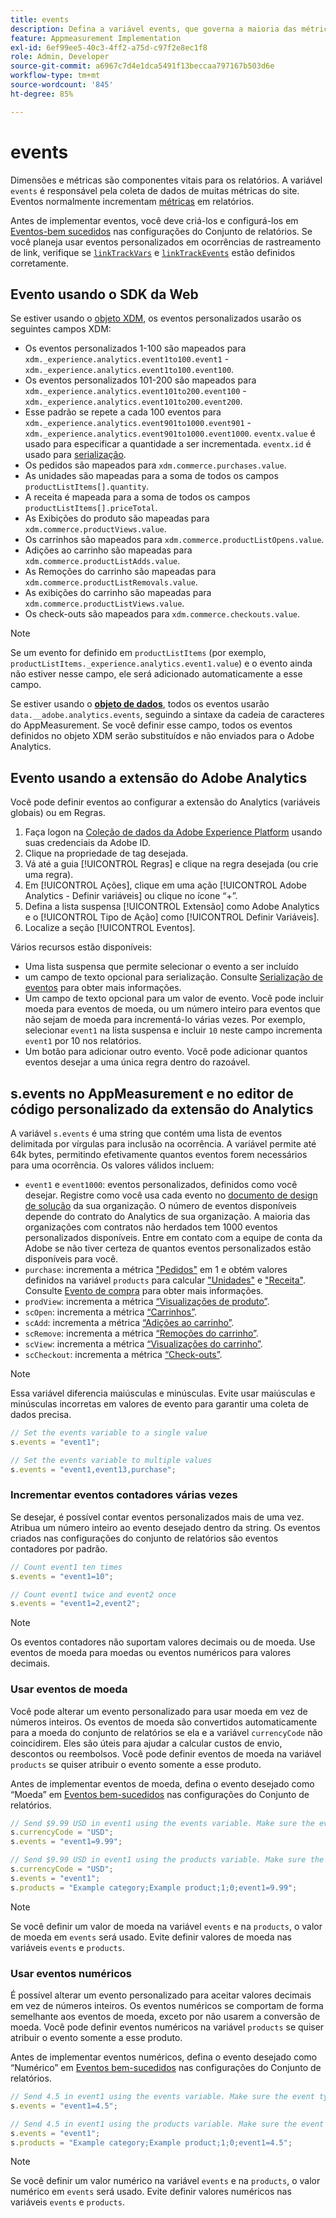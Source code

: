 ```yaml
---
title: events
description: Defina a variável events, que governa a maioria das métricas do site.
feature: Appmeasurement Implementation
exl-id: 6ef99ee5-40c3-4ff2-a75d-c97f2e8ec1f8
role: Admin, Developer
source-git-commit: a6967c7d4e1dca5491f13beccaa797167b503d6e
workflow-type: tm+mt
source-wordcount: '845'
ht-degree: 85%

---
```


# events

Dimensões e métricas são componentes vitais para os relatórios. A variável `events` é responsável pela coleta de dados de muitas métricas do site. Eventos normalmente incrementam [métricas](/help/components/metrics/overview.md) em relatórios.

Antes de implementar eventos, você deve criá-los e configurá-los em [Eventos-bem sucedidos](/help/admin/tools/manage-rs/edit-settings/conversion-var-admin/c-success-events/success-event.md) nas configurações do Conjunto de relatórios. Se você planeja usar eventos personalizados em ocorrências de rastreamento de link, verifique se [`linkTrackVars`](../../config-vars/linktrackvars.md) e [`linkTrackEvents`](../../config-vars/linktrackevents.md) estão definidos corretamente.

## Evento usando o SDK da Web

Se estiver usando o [objeto XDM](/help/implement/aep-edge/xdm-var-mapping.md), os eventos personalizados usarão os seguintes campos XDM:

* Os eventos personalizados 1-100 são mapeados para `xdm._experience.analytics.event1to100.event1` - `xdm._experience.analytics.event1to100.event100`.
* Os eventos personalizados 101-200 são mapeados para `xdm._experience.analytics.event101to200.event100` - `xdm._experience.analytics.event101to200.event200`.
* Esse padrão se repete a cada 100 eventos para `xdm._experience.analytics.event901to1000.event901` - `xdm._experience.analytics.event901to1000.event1000`. `eventx.value` é usado para especificar a quantidade a ser incrementada. `eventx.id` é usado para [serialização](event-serialization.md).
* Os pedidos são mapeados para `xdm.commerce.purchases.value`.
* As unidades são mapeadas para a soma de todos os campos `productListItems[].quantity`.
* A receita é mapeada para a soma de todos os campos `productListItems[].priceTotal`.
* As Exibições do produto são mapeadas para `xdm.commerce.productViews.value`.
* Os carrinhos são mapeados para `xdm.commerce.productListOpens.value`.
* Adições ao carrinho são mapeadas para `xdm.commerce.productListAdds.value`.
* As Remoções do carrinho são mapeadas para `xdm.commerce.productListRemovals.value`.
* As exibições do carrinho são mapeadas para `xdm.commerce.productListViews.value`.
* Os check-outs são mapeados para `xdm.commerce.checkouts.value`.

>[!NOTE]
>
>Se um evento for definido em `productListItems` (por exemplo, `productListItems._experience.analytics.event1.value`) e o evento ainda não estiver nesse campo, ele será adicionado automaticamente a esse campo.

Se estiver usando o [**objeto de dados**](/help/implement/aep-edge/data-var-mapping.md), todos os eventos usarão `data.__adobe.analytics.events`, seguindo a sintaxe da cadeia de caracteres do AppMeasurement. Se você definir esse campo, todos os eventos definidos no objeto XDM serão substituídos e não enviados para o Adobe Analytics.

## Evento usando a extensão do Adobe Analytics

Você pode definir eventos ao configurar a extensão do Analytics (variáveis globais) ou em Regras.

1. Faça logon na [Coleção de dados da Adobe Experience Platform](https://experience.adobe.com/data-collection) usando suas credenciais da Adobe ID.
2. Clique na propriedade de tag desejada.
3. Vá até a guia [!UICONTROL Regras] e clique na regra desejada (ou crie uma regra).
4. Em [!UICONTROL Ações], clique em uma ação [!UICONTROL Adobe Analytics - Definir variáveis] ou clique no ícone “+”.
5. Defina a lista suspensa [!UICONTROL Extensão] como Adobe Analytics e o [!UICONTROL Tipo de Ação] como [!UICONTROL Definir Variáveis].
6. Localize a seção [!UICONTROL Eventos].

Vários recursos estão disponíveis:

* Uma lista suspensa que permite selecionar o evento a ser incluído
* um campo de texto opcional para serialização. Consulte [Serialização de eventos](event-serialization.md) para obter mais informações.
* Um campo de texto opcional para um valor de evento. Você pode incluir moeda para eventos de moeda, ou um número inteiro para eventos que não sejam de moeda para incrementá-lo várias vezes. Por exemplo, selecionar `event1` na lista suspensa e incluir `10` neste campo incrementa `event1` por 10 nos relatórios.
* Um botão para adicionar outro evento. Você pode adicionar quantos eventos desejar a uma única regra dentro do razoável.

## s.events no AppMeasurement e no editor de código personalizado da extensão do Analytics

A variável `s.events` é uma string que contém uma lista de eventos delimitada por vírgulas para inclusão na ocorrência. A variável permite até 64k bytes, permitindo efetivamente quantos eventos forem necessários para uma ocorrência. Os valores válidos incluem:

* `event1` e `event1000`: eventos personalizados, definidos como você desejar. Registre como você usa cada evento no [documento de design de solução](../../../prepare/solution-design.md) da sua organização. O número de eventos disponíveis depende do contrato do Analytics de sua organização. A maioria das organizações com contratos não herdados tem 1000 eventos personalizados disponíveis. Entre em contato com a equipe de conta da Adobe se não tiver certeza de quantos eventos personalizados estão disponíveis para você.
* `purchase`: incrementa a métrica [&quot;Pedidos&quot;](/help/components/metrics/orders.md) em 1 e obtém valores definidos na variável `products` para calcular [&quot;Unidades&quot;](/help/components/metrics/units.md) e [&quot;Receita&quot;](/help/components/metrics/revenue.md). Consulte [Evento de compra](event-purchase.md) para obter mais informações.
* `prodView`: incrementa a métrica [“Visualizações de produto”](/help/components/metrics/product-views.md).
* `scOpen`: incrementa a métrica [“Carrinhos”](/help/components/metrics/carts.md).
* `scAdd`: incrementa a métrica [“Adições ao carrinho”](/help/components/metrics/cart-additions.md).
* `scRemove`: incrementa a métrica [“Remoções do carrinho”](/help/components/metrics/cart-removals.md).
* `scView`: incrementa a métrica [“Visualizações do carrinho”](/help/components/metrics/cart-views.md).
* `scCheckout`: incrementa a métrica [“Check-outs”](/help/components/metrics/checkouts.md).

>[!NOTE]
>
>Essa variável diferencia maiúsculas e minúsculas. Evite usar maiúsculas e minúsculas incorretas em valores de evento para garantir uma coleta de dados precisa.

```js
// Set the events variable to a single value
s.events = "event1";

// Set the events variable to multiple values
s.events = "event1,event13,purchase";
```

### Incrementar eventos contadores várias vezes

Se desejar, é possível contar eventos personalizados mais de uma vez. Atribua um número inteiro ao evento desejado dentro da string. Os eventos criados nas configurações do conjunto de relatórios são eventos contadores por padrão.

```js
// Count event1 ten times
s.events = "event1=10";

// Count event1 twice and event2 once
s.events = "event1=2,event2";
```

>[!NOTE]
>
>Os eventos contadores não suportam valores decimais ou de moeda. Use eventos de moeda para moedas ou eventos numéricos para valores decimais.

### Usar eventos de moeda

Você pode alterar um evento personalizado para usar moeda em vez de números inteiros. Os eventos de moeda são convertidos automaticamente para a moeda do conjunto de relatórios se ela e a variável `currencyCode` não coincidirem. Eles são úteis para ajudar a calcular custos de envio, descontos ou reembolsos. Você pode definir eventos de moeda na variável `products` se quiser atribuir o evento somente a esse produto.

Antes de implementar eventos de moeda, defina o evento desejado como “Moeda” em [Eventos bem-sucedidos](/help/admin/tools/manage-rs/edit-settings/conversion-var-admin/c-success-events/success-event.md) nas configurações do Conjunto de relatórios.

```js
// Send $9.99 USD in event1 using the events variable. Make sure the event type for event1 is Currency in Report suite settings
s.currencyCode = "USD";
s.events = "event1=9.99";

// Send $9.99 USD in event1 using the products variable. Make sure the event type for event1 is Currency in Report suite settings
s.currencyCode = "USD";
s.events = "event1";
s.products = "Example category;Example product;1;0;event1=9.99";
```

>[!NOTE]
>
>Se você definir um valor de moeda na variável `events` e na `products`, o valor de moeda em `events` será usado. Evite definir valores de moeda nas variáveis `events` e `products`.

### Usar eventos numéricos

É possível alterar um evento personalizado para aceitar valores decimais em vez de números inteiros. Os eventos numéricos se comportam de forma semelhante aos eventos de moeda, exceto por não usarem a conversão de moeda. Você pode definir eventos numéricos na variável `products` se quiser atribuir o evento somente a esse produto.

Antes de implementar eventos numéricos, defina o evento desejado como “Numérico” em [Eventos bem-sucedidos](/help/admin/tools/manage-rs/edit-settings/conversion-var-admin/c-success-events/success-event.md) nas configurações do Conjunto de relatórios.

```js
// Send 4.5 in event1 using the events variable. Make sure the event type for event1 is Numeric in Report suite settings
s.events = "event1=4.5";

// Send 4.5 in event1 using the products variable. Make sure the event type for event1 is Numeric in Report suite settings
s.events = "event1";
s.products = "Example category;Example product;1;0;event1=4.5";
```

>[!NOTE]
>
>Se você definir um valor numérico na variável `events` e na `products`, o valor numérico em `events` será usado. Evite definir valores numéricos nas variáveis `events` e `products`.
